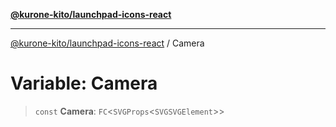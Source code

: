 [**@kurone-kito/launchpad-icons-react**](../README.md)

***

[@kurone-kito/launchpad-icons-react](../globals.md) / Camera

# Variable: Camera

> `const` **Camera**: `FC`\<`SVGProps`\<`SVGSVGElement`\>\>
